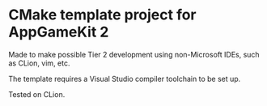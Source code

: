 # CMake template project for AppGameKit 2
Made to make possible Tier 2 development using non-Microsoft IDEs, such as CLion, vim, etc.

The template requires a Visual Studio compiler toolchain to be set up.

Tested on CLion.

